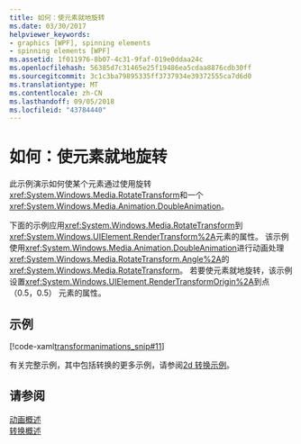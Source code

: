 ```yaml
---
title: 如何：使元素就地旋转
ms.date: 03/30/2017
helpviewer_keywords:
- graphics [WPF], spinning elements
- spinning elements [WPF]
ms.assetid: 1f011976-8b07-4c31-9faf-019e0ddaa24c
ms.openlocfilehash: 56385d7c31465e25f19486ea5cdaa8876cdb30ff
ms.sourcegitcommit: 3c1c3ba79895335ff3737934e39372555ca7d6d0
ms.translationtype: MT
ms.contentlocale: zh-CN
ms.lasthandoff: 09/05/2018
ms.locfileid: "43784440"
---
```

# <a name="how-to-make-an-element-spin-in-place"></a>如何：使元素就地旋转
此示例演示如何使某个元素通过使用旋转<xref:System.Windows.Media.RotateTransform>和一个<xref:System.Windows.Media.Animation.DoubleAnimation>。  
  
 下面的示例应用<xref:System.Windows.Media.RotateTransform>到<xref:System.Windows.UIElement.RenderTransform%2A>元素的属性。 该示例使用<xref:System.Windows.Media.Animation.DoubleAnimation>进行动画处理<xref:System.Windows.Media.RotateTransform.Angle%2A>的<xref:System.Windows.Media.RotateTransform>。 若要使元素就地旋转，该示例设置<xref:System.Windows.UIElement.RenderTransformOrigin%2A>到点 （0.5，0.5） 元素的属性。  
  
## <a name="example"></a>示例  
 [!code-xaml[transformanimations_snip#11](../../../../samples/snippets/xaml/VS_Snippets_Wpf/transformanimations_snip/XAML/RotateAboutCenterExample.xaml#11)]  
  
 有关完整示例，其中包括转换的更多示例，请参阅[2d 转换示例](https://go.microsoft.com/fwlink/?LinkID=158252)。  
  
## <a name="see-also"></a>请参阅  
 [动画概述](../../../../docs/framework/wpf/graphics-multimedia/animation-overview.md)  
 [转换概述](../../../../docs/framework/wpf/graphics-multimedia/transforms-overview.md)

